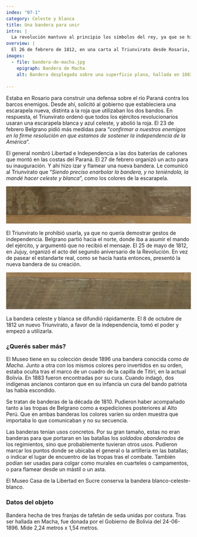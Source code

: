 ```yaml
---
index: "07-1"
category: Celeste y blanca
title: Una bandera para unir
intro: |
  La revolución mantuvo al principio los símbolos del rey, ya que se hizo en su nombre. Pero el conflicto se radicalizó y para 1812 ya había posturas independentistas más fuertes. Belgrano consideraba que era necesario tener símbolos propios. Y creó uno que iba a durar: la bandera.
overview: |
  El 26 de febrero de 1812, en una carta al Triunvirato desde Rosario, Belgrano comentó que “*las Banderas de nuestros enemigos son las que hasta ahora hemos usado*”, a lo que mostró su oposición. “*Abajo, Señor Excelentísimo, esas señales exteriores que para nada nos han servido, y con que parece que aún no hemos roto las cadenas de la esclavitud*”.
images:
  - file: bandera-de-macha.jpg
    epigraph: Bandera de Macha
    alt: Bandera desplegada sobre una superficie plana, hallada en 1883 en la ciudad de Macha, Bolivia. Tiene tres franjas similares a la actual bandera argentina, los colores se perciben tenues debido a la antigüedad de sus telas.

---
```



Estaba en Rosario para construir una defensa sobre el río Paraná contra los barcos enemigos. Desde ahí, solicitó al gobierno que estableciera una escarapela nueva, distinta a la roja que utilizaban los dos bandos. En respuesta, el Triunvirato ordenó que todos los ejércitos revolucionarios usaran una escarapela blanca y azul celeste, y abolió la roja. El 23 de febrero Belgrano pidió más medidas para “*confirmar a nuestros enemigos en la firme resolución en que estamos de sostener la independencia de la América*”.

El general nombró Libertad e Independencia a las dos baterías de cañones que montó en las costas del Paraná. El 27 de febrero organizó un acto para su inauguración. Y ahí hizo izar y flamear una nueva bandera. Le comunicó al Triunvirato que “*Siendo preciso enarbolar la bandera, y no teniéndola, la mandé hacer celeste y blanca*”, como los colores de la escarapela.

![](./eje07-1-a.jpg)

El Triunvirato le prohibió usarla, ya que no quería demostrar gestos de independencia. Belgrano partió hacia el norte, donde iba a asumir el mando del ejército, y argumentó que no recibió el mensaje. El 25 de mayo de 1812, en Jujuy, organizó el acto del segundo aniversario de la Revolución. En vez de pasear el estandarte real, como se hacía hasta entonces, presentó la nueva bandera de su creación.

![](./eje07-1-b.jpg)

La bandera celeste y blanca se difundió rápidamente. El 8 de octubre de 1812 un nuevo Triunvirato, a favor de la independencia, tomó el poder y empezó a utilizarla.

### ¿Querés saber más?

El Museo tiene en su colección desde 1896 una bandera conocida como *de Macha*. Junto a otra con los mismos colores pero invertidos en su orden, estaba oculta tras el marco de un cuadro de la capilla de Titiri, en la actual Bolivia. En 1883 fueron encontradas por su cura. Cuando indagó, dos indígenas ancianos contaron que en su infancia un cura del bando patriota las había escondido.

Se tratan de banderas de la década de 1810. Pudieron haber acompañado tanto a las tropas de Belgrano como a expediciones posteriores al Alto Perú. Que en ambas banderas los colores varíen su orden muestra que importaba lo que comunicaban y no su secuencia.

Las banderas tenían usos concretos. Por su gran tamaño, estas no eran banderas para que portaran en las batallas los *soldados abanderados* de los regimientos, sino que probablemente tuvieran otros usos. Pudieron marcar los puntos donde se ubicaba el general o la artillería en las batallas; o indicar el lugar de encuentro de las tropas tras el combate. También podían ser usadas para colgar como murales en cuarteles o campamentos, o para flamear desde un mástil o un asta.

El Museo Casa de la Libertad en Sucre conserva la bandera blanco-celeste-blanco.


### Datos del objeto
Bandera hecha de tres franjas de tafetán de seda unidas por costura. Tras ser hallada en Macha, fue donada por el Gobierno de Bolivia del 24-06-1896. Mide 2,24 metros x 1,54 metros.

